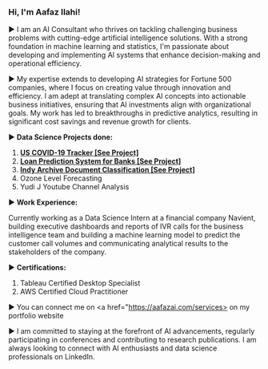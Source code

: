 ### Hi, I'm Aafaz Ilahi! 

► I am an AI Consultant who thrives on tackling challenging business problems with cutting-edge artificial intelligence solutions. With a strong foundation in machine learning and statistics, I'm passionate about developing and implementing AI systems that enhance decision-making and operational efficiency.

► My expertise extends to developing AI strategies for Fortune 500 companies, where I focus on creating value through innovation and efficiency. I am adept at translating complex AI concepts into actionable business initiatives, ensuring that AI investments align with organizational goals. My work has led to breakthroughs in predictive analytics, resulting in significant cost savings and revenue growth for clients.

► <b>Data Science Projects done: </b>
1. <b><a href="https://github.com/aafaz/US-Covid-19-Tracker">US COVID-19 Tracker [See Project]</a> </b>
2. <b><a href="https://github.com/aafaz/Loan-Prediction">Loan Prediction System for Banks [See Project] </a></b>
3. <b><a href="https://github.com/aafaz/Indy-Archieve-Document-Classification">Indy Archive Document Classification [See Project]</a></b> 
4. Ozone Level Forecasting 
5. Yudi J Youtube Channel Analysis

► <b> Work Experience: </b>

Currently working as a Data Science Intern at a financial company Navient, building executive dashboards and reports of IVR calls for the business intelligence team and building a machine learning model to predict the customer call volumes and communicating analytical results to the stakeholders of the company.

► <b> Certifications: </b>
1. Tableau Certified Desktop Specialist
2. AWS Certified Cloud Practitioner

► You can connect me on <a href="https://aafazai.com/services></a> on my portfolio website

<!--
**aafaz/aafaz** is a ✨ _special_ ✨ repository because its `README.md` (this file) appears on your GitHub profile.

Here are some ideas to get you started:

- 🔭 I’m currently working on ...
- 🌱 I’m currently learning ...
- 👯 I’m looking to collaborate on ...
- 🤔 I’m looking for help with ...
- 💬 Ask me about ...
- 📫 How to reach me: ...
- 😄 Pronouns: ...
- ⚡ Fun fact: ...
-->
► I am committed to staying at the forefront of AI advancements, regularly participating in conferences and contributing to research publications. I am always looking to connect with AI enthusiasts and data science professionals on LinkedIn.
